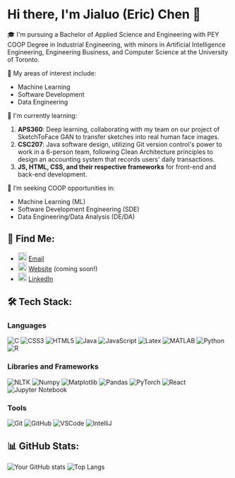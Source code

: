 # Hi there, I'm Jialuo (Eric) Chen 👋

🎓 I'm pursuing a Bachelor of Applied Science and Engineering with PEY COOP Degree in Industrial Engineering, with minors in Artificial Intelligence Engineering, Engineering Business, and Computer Science at the University of Toronto.

🌟 My areas of interest include:
- Machine Learning
- Software Development
- Data Engineering

🌱 I'm currently learning:
1. **APS360**: Deep learning, collaborating with my team on our project of SketchToFace GAN to transfer sketches into real human face images.
2. **CSC207**: Java software design, utilizing Git version control's power to work in a 6-person team, following Clean Architecture principles to design an accounting system that records users' daily transactions.
3. **JS, HTML, CSS, and their respective frameworks** for front-end and back-end development.

🌷 I’m seeking COOP opportunities in:
- Machine Learning (ML)
- Software Development Engineering (SDE)
- Data Engineering/Data Analysis (DE/DA)

## 👯 Find Me:

- <img src="https://img.icons8.com/color/48/000000/email.png" width="20"/> [Email](mailto:your-email@example.com)
- <img src="https://img.icons8.com/color/48/000000/domain.png" width="20"/> [Website](#) (coming soon!)
- <img src="https://img.icons8.com/color/48/000000/linkedin.png" width="20"/> [LinkedIn](https://www.linkedin.com/in/your-profile)
  
## 🛠 Tech Stack:

### Languages
![C](https://img.shields.io/badge/-C-333?style=flat&logo=c)
![CSS3](https://img.shields.io/badge/-CSS3-333?style=flat&logo=css3)
![HTML5](https://img.shields.io/badge/-HTML5-333?style=flat&logo=html5)
![Java](https://img.shields.io/badge/-Java-333?style=flat&logo=java)
![JavaScript](https://img.shields.io/badge/-JavaScript-333?style=flat&logo=javascript)
![Latex](https://img.shields.io/badge/-Latex-333?style=flat&logo=latex)
![MATLAB](https://img.shields.io/badge/-MATLAB-333?style=flat&logo=mathworks)
![Python](https://img.shields.io/badge/-Python-333?style=flat&logo=python)
![R](https://img.shields.io/badge/-R-333?style=flat&logo=r)

### Libraries and Frameworks
![NLTK](https://img.shields.io/badge/-NLTK-333?style=flat&logo=nltk)
![Numpy](https://img.shields.io/badge/-Numpy-333?style=flat&logo=numpy)
![Matplotlib](https://img.shields.io/badge/-Matplotlib-333?style=flat&logo=matplotlib)
![Pandas](https://img.shields.io/badge/-Pandas-333?style=flat&logo=pandas)
![PyTorch](https://img.shields.io/badge/-PyTorch-333?style=flat&logo=pytorch)
![React](https://img.shields.io/badge/-React-333?style=flat&logo=react)
![Jupyter Notebook](https://img.shields.io/badge/-Jupyter_Notebook-333?style=flat&logo=jupyter)

### Tools
![Git](https://img.shields.io/badge/-Git-333?style=flat&logo=git)
![GitHub](https://img.shields.io/badge/-GitHub-333?style=flat&logo=github)
![VSCode](https://img.shields.io/badge/-VSCode-333?style=flat&logo=visual-studio-code)
![IntelliJ](https://img.shields.io/badge/-IntelliJ-333?style=flat&logo=intellij-idea)

## 📊 GitHub Stats:
![Your GitHub stats](https://github-readme-stats.vercel.app/api?username=chenj926&show_icons=true&theme=radical)
![Top Langs](https://github-readme-stats.vercel.app/api/top-langs/?username=chenj926&layout=compact&theme=radical)
